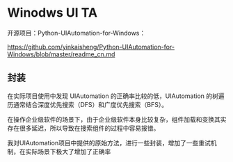 # Winodws UI TA

开源项目：Python-UIAutomation-for-Windows：

https://github.com/yinkaisheng/Python-UIAutomation-for-Windows/blob/master/readme_cn.md


## 封装
在实际项目使用中发现 UIAutomation 的正确率比较的低，UIAutomation 的树遍历通常结合深度优先搜索（DFS）和广度优先搜索（BFS）。

在操作企业级软件的场景下，由于企业级软件本身比较复杂，组件加载和变换其实存在很多延迟，所以导致在搜索组件的过程中容易报错。

我对UIAutomation项目中提供的原始方法，进行一些封装，增加了一些重试机制，在实际场景下极大了增加了正确率

